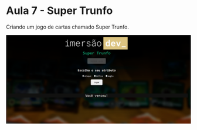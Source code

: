 # Aula 7 - Super Trunfo
Criando um jogo de cartas chamado Super Trunfo.

<p align="center">
  <img src=".github/superTrunfo.png" width=800>
</p>